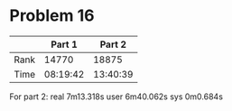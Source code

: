 # Problem 16
| | Part 1 | Part 2 |
|---|---|---|
| Rank | 14770 | 18875 |
| Time | 08:19:42 | 13:40:39 |

For part 2:
real    7m13.318s
user    6m40.062s
sys     0m0.684s